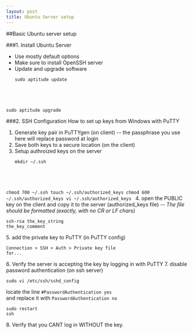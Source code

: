 ```yaml
---
layout: post
title: Ubuntu Server setup
---
```


##Basic Ubuntu server setup

###1. Install Ubuntu Server
- Use mostly default options
- Make sure to install OpenSSH server
- Update and upgrade software
  <pre><code>sudo aptitude update
sudo aptitude upgrade
  </code></pre>

###2. SSH Configuration
How to set up keys from Windows with PuTTY

1. Generate key pair in PuTTYgen (on client) -- the passphrase you use here will replace password at login
2. Save both keys to a secure location (on the client)
3. Setup authroized keys on the server
    <pre><code>mkdir ~/.ssh
chmod 700 ~/.ssh
touch ~/.ssh/authorized_keys
chmod 600 ~/.ssh/authorized_keys
vi ~/.ssh/authorized_keys
</code></pre>
4. open the PUBLIC key on the client and copy it to the server (authorized_keys file) -- _The file should be formatted (exactly, with no CR or LF chars)_
    <pre><code>ssh-rsa the_key_string the_key_comment</code></pre>
5. add the private key to PuTTY (in PuTTY config)
    <pre><code>Connection > SSH > Auth > Private key file for...</code></pre>
6. Verify the server is accepting the key by logging in with PuTTY
7. disable password authentication (on ssh server)
	<pre><code>sudo vi /etc/ssh/sshd_config</code></pre>
locate the line `#PasswordAuthentication yes` <br>
and replace it with	`PasswordAuthentication no` <br>
    <pre><code>sudo restart ssh</code></pre>
8. Verify that you CANT log in WITHOUT the key.
